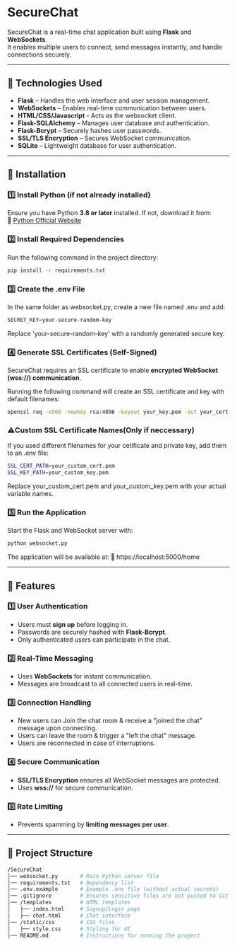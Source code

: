 # SecureChat  

SecureChat is a real-time chat application built using **Flask** and **WebSockets**.  
It enables multiple users to connect, send messages instantly, and handle connections securely.  

---

## 📌 Technologies Used  

- **Flask** – Handles the web interface and user session management.  
- **WebSockets** – Enables real-time communication between users.
- **HTML/CSS/Javascript** - Acts as the websocket client.
- **Flask-SQLAlchemy** – Manages user database and authentication.
- **Flask-Bcrypt** – Securely hashes user passwords.
- **SSL/TLS Encryption** – Secures WebSocket communication.
- **SQLite** – Lightweight database for user authentication.
---

## 📌 Installation  

### **1️⃣ Install Python (if not already installed)**  
Ensure you have Python **3.8 or later** installed. If not, download it from:  
🔗 [Python Official Website](https://www.python.org/downloads/)  

### **2️⃣ Install Required Dependencies**  
Run the following command in the project directory:  
```bash
pip install -r requirements.txt
```

### **3️⃣ Create the .env File**
In the same folder as websocket.py, create a new file named .env and add:
```bash
SECRET_KEY=your-secure-random-key
```
Replace 'your-secure-random-key' with a randomly generated secure key.

### **4️⃣ Generate SSL Certificates (Self-Signed)**
SecureChat requires an SSL certificate to enable **encrypted WebSocket (wss://) communication**.

Running the following command will create an SSL certificate and key with default filenames:

```bash
openssl req -x509 -newkey rsa:4096 -keyout your_key.pem -out your_cert.pem -days 365 -nodes
```

### **⚠️Custom SSL Certificate Names(Only if neccessary)**
If you used different filenames for your cetificate and private key, add them to an .env file:

```bash
SSL_CERT_PATH=your_custom_cert.pem
SSL_KEY_PATH=your_custom_key.pem
```
Replace your_custom_cert.pem and your_custom_key.pem with your actual variable names.


### **5️⃣ Run the Application**
Start the Flask and WebSocket server with:
```bash
python websocket.py
```

The application will be available at:
🔗 https://localhost:5000/home

---

## 📌 Features

### **1️⃣ User Authentication** 
- Users must **sign up** before logging in.  
- Passwords are securely hashed with **Flask-Bcrypt**.  
- Only authenticated users can participate in the chat. 

### **2️⃣ Real-Time Messaging**  
- Uses **WebSockets** for instant communication.  
- Messages are broadcast to all connected users in real-time. 

### **3️⃣ Connection Handling**
- New users can Join the chat room & receive a "joined the chat" message upon connecting.
- Users can leave the room & trigger a "left the chat" message.
- Users are reconnected in case of interruptions.

### **4️⃣ Secure Communication**  
- **SSL/TLS Encryption** ensures all WebSocket messages are protected.  
- Uses **wss://**  for secure communication.  

### **5️⃣ Rate Limiting**  
- Prevents spamming by **limiting messages per user**.  

---

## 📌 Project Structure
```bash
/SecureChat
│── websocket.py       # Main Python server file
│── requirements.txt   # Dependency list
│── .env.example       # Example .env file (without actual secrets)
│── .gitignore         # Ensures sensitive files are not pushed to Git
│── /templates         # HTML templates
│   ├── index.html     # Signup/Login page
│   ├── chat.html      # Chat interface
│── /static/css        # CSS files
│   ├── style.css      # Styling for UI
│── README.md          # Instructions for running the project
```